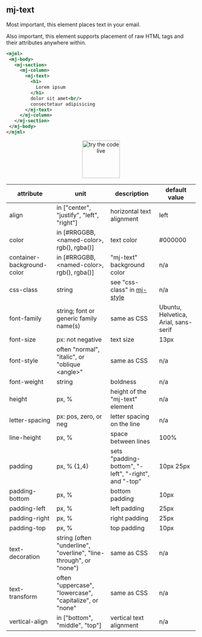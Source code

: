 ## mj-text

Most important, this element places text in your email.

Also important, this element supports placement of raw HTML tags
  and their attributes anywhere within.

 ```xml
<mjml>
  <mj-body>
    <mj-section>
      <mj-column>
        <mj-text>
          <h1>
            Lorem ipsum
          </h1>
          dolor sit amet<br/>
          consectetaur adipisicing
        </mj-text>
      </mj-column>
    </mj-section>
  </mj-body>
</mjml>
 ```

<p align="center">
  <a href="https://mjml.io/try-it-live/elements/text">
    <img width="100px" src="https://mjml.io/assets/img/svg/TRYITLIVE.svg"
         alt="try the code live" />
  </a>
</p> 

 attribute                    | unit                    | description                                 | default value
------------------------------|-------------------------|---------------------------------------------|--------
align      | in ["center", "justify", "left", "right"]      | horizontal text alignment               | left
color      | in [#RRGGBB, &lt;named-color&gt;, rgb(), rgba()]      | text color                       | #000000
container-background-color     | in [#RRGGBB, &lt;named-color&gt;, rgb(), rgba()]      | "mj-text" background color     | n/a
css-class                     | string              | see "css-class" in [mj-style](#mjml-style)      | n/a
font-family      | string; font or generic family name(s)      | same as CSS                          | Ubuntu, Helvetica, Arial, sans-serif
font-size      | px: not negative                       | text size                                   | 13px
font-style      | often "normal", "italic", or "oblique &lt;angle&gt;"      | same as CSS             | n/a
font-weight     | string                                | boldness                                    | n/a
height         | px, %                                  | height of the "mj-text" element             | n/a
letter-spacing       | px: pos, zero, or neg            | letter spacing on the line                  | n/a
line-height      | px, %                                | space between lines                         | 100%
padding      | px, % {1,4}                 | sets "padding-bottom", "-left", "-right", and "-top"     | 10px 25px
padding-bottom      | px, %                             | bottom padding                              | 10px
padding-left      | px, %                               | left padding                                | 25px
padding-right      | px, %                              | right padding                               | 25px
padding-top      | px, %                                | top padding                                 | 10px
text-decoration      | string (often "underline", "overline", "line-through", or "none")      | same as CSS      | n/a
text-transform       | often "uppercase", "lowercase", "capitalize", or "none"      | same as CSS     | n/a
vertical-align      | in ["bottom", "middle", "top"]      | vertical text alignment                   | n/a
